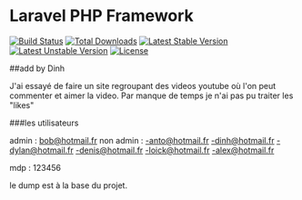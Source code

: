 # Laravel PHP Framework

[![Build Status](https://travis-ci.org/laravel/framework.svg)](https://travis-ci.org/laravel/framework)
[![Total Downloads](https://poser.pugx.org/laravel/framework/d/total.svg)](https://packagist.org/packages/laravel/framework)
[![Latest Stable Version](https://poser.pugx.org/laravel/framework/v/stable.svg)](https://packagist.org/packages/laravel/framework)
[![Latest Unstable Version](https://poser.pugx.org/laravel/framework/v/unstable.svg)](https://packagist.org/packages/laravel/framework)
[![License](https://poser.pugx.org/laravel/framework/license.svg)](https://packagist.org/packages/laravel/framework)

##add by Dinh

J'ai essayé de faire un site regroupant des videos youtube où l'on peut commenter et aimer la video.
Par manque de temps je n'ai pas pu traiter les "likes"

###les utilisateurs

admin : bob@hotmail.fr
non admin : 
-anto@hotmail.fr
-dinh@hotmail.fr
-dylan@hotmail.fr
-denis@hotmail.fr
-loick@hotmail.fr
-alex@hotmail.fr

mdp : 123456

le dump est à la base du projet.
